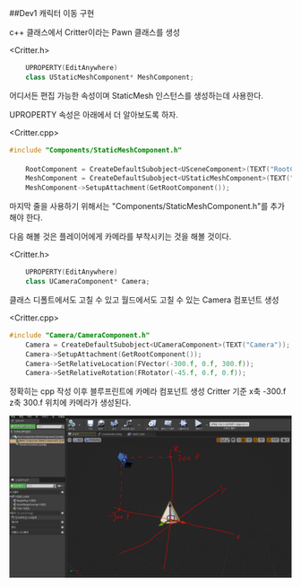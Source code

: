 ##Dev1 캐릭터 이동 구현

c++ 클래스에서 Critter이라는 Pawn 클래스를 생성  

<Critter.h>

```c++
    UPROPERTY(EditAnywhere)
	class UStaticMeshComponent* MeshComponent;
```

어디서든 편집 가능한 속성이며 StaticMesh 인스턴스를 생성하는데 사용한다.  

UPROPERTY 속성은 아래에서 더 알아보도록 하자.  

<Critter.cpp>

```c++
#include "Components/StaticMeshComponent.h"
    
    RootComponent = CreateDefaultSubobject<USceneComponent>(TEXT("RootComponent"));
	MeshComponent = CreateDefaultSubobject<UStaticMeshComponent>(TEXT("MeshComponent"));
	MeshComponent->SetupAttachment(GetRootComponent());
```

마지막 줄을 사용하기 위해서는 "Components/StaticMeshComponent.h"를 추가해야 한다.  

다음 해볼 것은 플레이어에게 카메라를 부착시키는 것을 해볼 것이다.  

<Critter.h>

```c++
    UPROPERTY(EditAnywhere)
	class UCameraComponent* Camera;
```

클래스 디폴트에서도 고칠 수 있고 월드에서도 고칠 수 있는 Camera 컴포넌트 생성  

<Critter.cpp>

```c++
#include "Camera/CameraComponent.h"
    Camera = CreateDefaultSubobject<UCameraComponent>(TEXT("Camera"));
	Camera->SetupAttachment(GetRootComponent());
	Camera->SetRelativeLocation(FVector(-300.f, 0.f, 300.f));
	Camera->SetRelativeRotation(FRotator(-45.f, 0.f, 0.f));
```

정확히는 cpp 작성 이후 블루프린트에 카메라 컴포넌트 생성 Critter 기준 x축 -300.f z축 300.f 위치에 카메라가 생성된다.

![이미지](img/DreamCatcher_camera_location.JPG)

